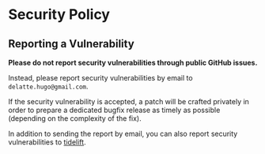 # Security Policy

## Reporting a Vulnerability

**Please do not report security vulnerabilities through public GitHub issues.**

Instead, please report security vulnerabilities by email to `delatte.hugo@gmail.com`.

If the security vulnerability is accepted, a patch will be crafted privately
in order to prepare a dedicated bugfix release as timely as possible (depending
on the complexity of the fix).

In addition to sending the report by email, you can also report security
vulnerabilities to [tidelift](https://tidelift.com/security).
